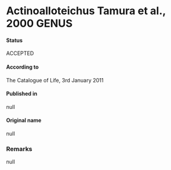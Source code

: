 Actinoalloteichus Tamura et al., 2000 GENUS
=======

#### Status
ACCEPTED

#### According to
The Catalogue of Life, 3rd January 2011

#### Published in
null

#### Original name
null

### Remarks
null